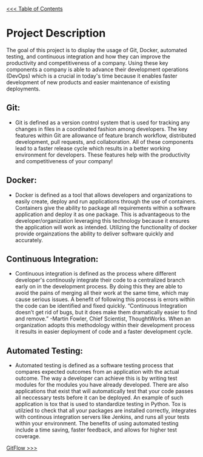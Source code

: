 [<<< Table of Contents](/README.md)
# Project Description
The goal of this project is to display the usage of Git, Docker, automated testing, and continuous integration and how they can improve the productivity and competitiveness of a company. Using these key components a company is able to advance their development operations (DevOps) which is a crucial in today's time because it enables faster development of new products and easier maintenance of existing deployments.

## Git: 
* Git is defined as a version control system that is used for tracking any changes in files in a coordinated fashion among developers. The key features within Git are allowance of feature branch workflow, distributed development, pull requests, and collaboration. All of these components lead to a faster release cycle which results in a better working environment for developers. These features help with the productivity and competitiveness of your company! 

## Docker: 
* Docker is defined as a tool that allows developers and organizations to easily create, deploy and run applications through the use of containers. Containers give the ability to package all requirements within a software application and deploy it as one package. This is advantageous to the developer/organization leveraging this technology because it ensures the application will work as intended. Utilizing the functionality of docker provide orgainzations the ability to deliver software quickly and accurately. 

## Continuous Integration: 
* Continuous integration is defined as the process where different developer's continously integrate their code to a centralized branch early on in the development process. By doing this they are able to avoid the pains of merging all their work at the same time, which may cause serious issues. A benefit of following this process is errors within the code can be identified and fixed quickly. “Continuous Integration doesn’t get rid of bugs, but it does make them dramatically easier to find and remove.” -Martin Fowler, Chief Scientist, ThoughtWorks. When an organization adopts this methodology within their development process it results in easier deployment of code and a faster development cycle. 

## Automated Testing: 
* Automated testing is defined as a software testing process that compares expected outcomes from an application with the actual outcome. The way a developer can achieve this is by writing test modules for the modules you have already developed. There are also applications that exist that will automatically test that your code passes all neccessary tests before it can be deployed. An example of such application is tox that is used to standardize testing in Python. Tox is utilzied to check that all your packages are installed correctly, integrates with continous integration servers like Jenkins, and runs all your tests within your environment. The benefits of using automated testing include a time saving, faster feedback, and allows for higher test coverage. 


 

[GitFlow >>>](/Sections/gitFlow.md)